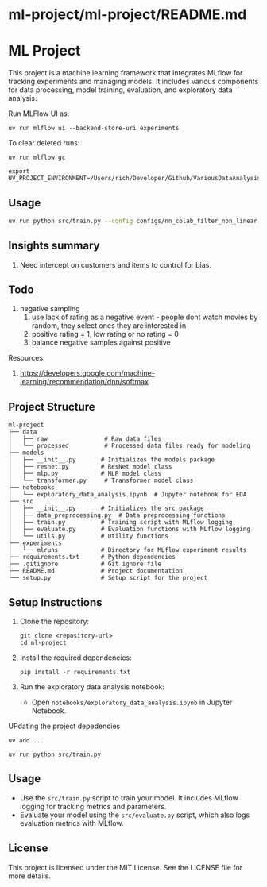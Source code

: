 # ml-project/ml-project/README.md

# ML Project

This project is a machine learning framework that integrates MLflow for tracking experiments and managing models. It includes various components for data processing, model training, evaluation, and exploratory data analysis.

Run MLFlow UI as:
```
uv run mlflow ui --backend-store-uri experiments
```

To clear deleted runs:
```
uv run mlflow gc
```

```
export UV_PROJECT_ENVIRONMENT=/Users/rich/Developer/Github/VariousDataAnalysis/neural_networks/movie_lens/rating_prediction/refactor/.venv
```

## Usage
```bash
uv run python src/train.py --config configs/nn_colab_filter_non_linear.yaml
```

## Insights summary
1. Need intercept on customers and items to control for bias.

## Todo

1. negative sampling
   1. use lack of rating as a negative event - people dont watch movies by random, they select ones they are interested in
   2. positive rating = 1, low rating or no rating = 0
   3. balance negative samples against positive

Resources:
1. https://developers.google.com/machine-learning/recommendation/dnn/softmax

## Project Structure

```
ml-project
├── data
│   ├── raw                # Raw data files
│   └── processed          # Processed data files ready for modeling
├── models
│   ├── __init__.py       # Initializes the models package
│   ├── resnet.py         # ResNet model class
│   ├── mlp.py            # MLP model class
│   └── transformer.py     # Transformer model class
├── notebooks
│   └── exploratory_data_analysis.ipynb  # Jupyter notebook for EDA
├── src
│   ├── __init__.py       # Initializes the src package
│   ├── data_preprocessing.py  # Data preprocessing functions
│   ├── train.py          # Training script with MLflow logging
│   ├── evaluate.py       # Evaluation functions with MLflow logging
│   └── utils.py          # Utility functions
├── experiments
│   └── mlruns            # Directory for MLflow experiment results
├── requirements.txt      # Python dependencies
├── .gitignore            # Git ignore file
├── README.md             # Project documentation
└── setup.py              # Setup script for the project
```

## Setup Instructions

1. Clone the repository:
   ```
   git clone <repository-url>
   cd ml-project
   ```

2. Install the required dependencies:
   ```
   pip install -r requirements.txt
   ```

3. Run the exploratory data analysis notebook:
   - Open `notebooks/exploratory_data_analysis.ipynb` in Jupyter Notebook.

UPdating the project depedencies
```
uv add ...
```


```
uv run python src/train.py
```


## Usage

- Use the `src/train.py` script to train your model. It includes MLflow logging for tracking metrics and parameters.
- Evaluate your model using the `src/evaluate.py` script, which also logs evaluation metrics with MLflow.

## License

This project is licensed under the MIT License. See the LICENSE file for more details.